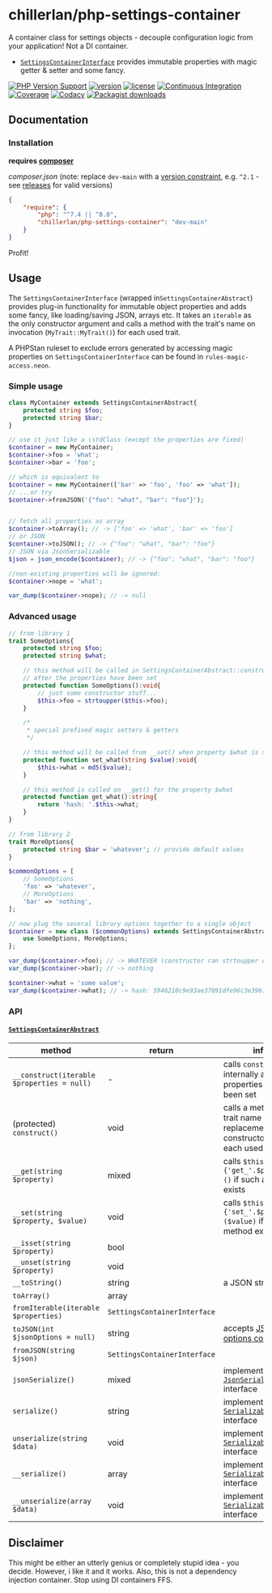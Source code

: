 # chillerlan/php-settings-container

A container class for settings objects - decouple configuration logic from your application! Not a DI container.
- [`SettingsContainerInterface`](https://github.com/chillerlan/php-settings-container/blob/main/src/SettingsContainerInterface.php) provides immutable properties with magic getter & setter and some fancy.

[![PHP Version Support][php-badge]][php]
[![version][packagist-badge]][packagist]
[![license][license-badge]][license]
[![Continuous Integration][gh-action-badge]][gh-action]
[![Coverage][coverage-badge]][coverage]
[![Codacy][codacy-badge]][codacy]
[![Packagist downloads][downloads-badge]][downloads]

[php-badge]: https://img.shields.io/packagist/php-v/chillerlan/php-settings-container?logo=php&color=8892BF
[php]: https://www.php.net/supported-versions.php
[packagist-badge]: https://img.shields.io/packagist/v/chillerlan/php-settings-container.svg?logo=packagist
[packagist]: https://packagist.org/packages/chillerlan/php-settings-container
[license-badge]: https://img.shields.io/github/license/chillerlan/php-settings-container.svg
[license]: https://github.com/chillerlan/php-settings-container/blob/main/LICENSE
[coverage-badge]: https://img.shields.io/codecov/c/github/chillerlan/php-settings-container.svg?logo=codecov
[coverage]: https://codecov.io/github/chillerlan/php-settings-container
[codacy-badge]: https://img.shields.io/codacy/grade/bd2467799e2943d2853ce3ebad5af490/v2.x-php7.4?logo=codacy
[codacy]: https://app.codacy.com/gh/chillerlan/php-settings-container/dashboard?branch=v2.x-php7.4
[downloads-badge]: https://img.shields.io/packagist/dt/chillerlan/php-settings-container.svg?logo=packagist
[downloads]: https://packagist.org/packages/chillerlan/php-settings-container/stats
[gh-action-badge]: https://github.com/chillerlan/php-settings-container/workflows/CI/badge.svg
[gh-action]: https://github.com/chillerlan/php-settings-container/actions?query=workflow%3A%22CI%22

## Documentation

### Installation
**requires [composer](https://getcomposer.org)**

*composer.json* (note: replace `dev-main` with a [version constraint](https://getcomposer.org/doc/articles/versions.md#writing-version-constraints), e.g. `^2.1` - see [releases](https://github.com/chillerlan/php-settings-container/releases) for valid versions)
```json
{
	"require": {
		"php": "^7.4 || ^8.0",
		"chillerlan/php-settings-container": "dev-main"
	}
}
```

Profit!

## Usage

The `SettingsContainerInterface` (wrapped in`SettingsContainerAbstract`) provides plug-in functionality for immutable object properties and adds some fancy, like loading/saving JSON, arrays etc.
It takes an `iterable` as the only constructor argument and calls a method with the trait's name on invocation (`MyTrait::MyTrait()`) for each used trait.

A PHPStan ruleset to exclude errors generated by accessing magic properties on `SettingsContainerInterface` can be found in `rules-magic-access.neon`.


### Simple usage
```php
class MyContainer extends SettingsContainerAbstract{
	protected string $foo;
	protected string $bar;
}
```

```php
// use it just like a \stdClass (except the properties are fixed)
$container = new MyContainer;
$container->foo = 'what';
$container->bar = 'foo';

// which is equivalent to
$container = new MyContainer(['bar' => 'foo', 'foo' => 'what']);
// ...or try
$container->fromJSON('{"foo": "what", "bar": "foo"}');


// fetch all properties as array
$container->toArray(); // -> ['foo' => 'what', 'bar' => 'foo']
// or JSON
$container->toJSON(); // -> {"foo": "what", "bar": "foo"}
// JSON via JsonSerializable
$json = json_encode($container); // -> {"foo": "what", "bar": "foo"}

//non-existing properties will be ignored:
$container->nope = 'what';

var_dump($container->nope); // -> null
```

### Advanced usage
```php
// from library 1
trait SomeOptions{
	protected string $foo;
	protected string $what;

	// this method will be called in SettingsContainerAbstract::construct()
	// after the properties have been set
	protected function SomeOptions():void{
		// just some constructor stuff...
		$this->foo = strtoupper($this->foo);
	}

	/*
	 * special prefixed magic setters & getters
	 */

	// this method will be called from __set() when property $what is set
	protected function set_what(string $value):void{
		$this->what = md5($value);
	}

	// this method is called on __get() for the property $what
	protected function get_what():string{
		return 'hash: '.$this->what;
	}
}

// from library 2
trait MoreOptions{
	protected string $bar = 'whatever'; // provide default values
}
```

```php
$commonOptions = [
	// SomeOptions
	'foo' => 'whatever',
	// MoreOptions
	'bar' => 'nothing',
];

// now plug the several library options together to a single object
$container = new class ($commonOptions) extends SettingsContainerAbstract{
	use SomeOptions, MoreOptions;
};

var_dump($container->foo); // -> WHATEVER (constructor ran strtoupper on the value)
var_dump($container->bar); // -> nothing

$container->what = 'some value';
var_dump($container->what); // -> hash: 5946210c9e93ae37891dfe96c3e39614 (custom getter added "hash: ")
```

### API

#### [`SettingsContainerAbstract`](https://github.com/chillerlan/php-settings-container/blob/main/src/SettingsContainerAbstract.php)

| method                                     | return                       | info                                                                                                                |
|--------------------------------------------|------------------------------|---------------------------------------------------------------------------------------------------------------------|
| `__construct(iterable $properties = null)` | -                            | calls `construct()` internally after the properties have been set                                                   |
| (protected) `construct()`                  | void                         | calls a method with trait name as replacement constructor for each used trait                                       |
| `__get(string $property)`                  | mixed                        | calls `$this->{'get_'.$property}()` if such a method exists                                                         |
| `__set(string $property, $value)`          | void                         | calls `$this->{'set_'.$property}($value)` if such a method exists                                                   |
| `__isset(string $property)`                | bool                         |                                                                                                                     |
| `__unset(string $property)`                | void                         |                                                                                                                     |
| `__toString()`                             | string                       | a JSON string                                                                                                       |
| `toArray()`                                | array                        |                                                                                                                     |
| `fromIterable(iterable $properties)`       | `SettingsContainerInterface` |                                                                                                                     |
| `toJSON(int $jsonOptions = null)`          | string                       | accepts [JSON options constants](http://php.net/manual/json.constants.php)                                          |
| `fromJSON(string $json)`                   | `SettingsContainerInterface` |                                                                                                                     |
| `jsonSerialize()`                          | mixed                        | implements the [`JsonSerializable`](https://www.php.net/manual/en/jsonserializable.jsonserialize.php) interface     |
| `serialize()`                              | string                       | implements the [`Serializable`](https://www.php.net/manual/en/serializable.serialize.php) interface                 |
| `unserialize(string $data)`                | void                         | implements the [`Serializable`](https://www.php.net/manual/en/serializable.unserialize.php) interface               |
| `__serialize()`                            | array                        | implements the [`Serializable`](https://www.php.net/manual/en/language.oop5.magic.php#object.serialize) interface   |
| `__unserialize(array $data)`               | void                         | implements the [`Serializable`](https://www.php.net/manual/en/language.oop5.magic.php#object.unserialize) interface |

## Disclaimer
This might be either an utterly genius or completely stupid idea - you decide. However, i like it and it works.
Also, this is not a dependency injection container. Stop using DI containers FFS.
